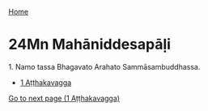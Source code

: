 
[Home](/)

# 24Mn Mahāniddesapāḷi

1\. Namo tassa Bhagavato Arahato Sammāsambuddhassa.

* [1 Aṭṭhakavagga](/tipitaka/24Mn/1.md)

[Go to next page (1 Aṭṭhakavagga)](/tipitaka/24Mn/1.md)


